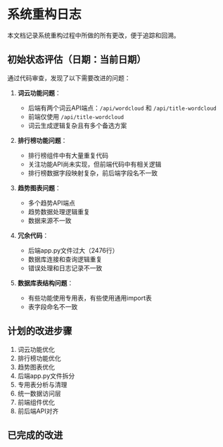 # 系统重构日志

本文档记录系统重构过程中所做的所有更改，便于追踪和回溯。

## 初始状态评估（日期：当前日期）

通过代码审查，发现了以下需要改进的问题：

1. **词云功能问题**：
   - 后端有两个词云API端点：`/api/wordcloud` 和 `/api/title-wordcloud`
   - 前端仅使用 `/api/title-wordcloud`
   - 词云生成逻辑复杂且有多个备选方案

2. **排行榜功能问题**：
   - 排行榜组件中有大量重复代码
   - 关注功能API尚未实现，但前端代码中有相关逻辑
   - 排行榜数据字段映射复杂，前后端字段名不一致

3. **趋势图表问题**：
   - 多个趋势API端点
   - 趋势数据处理逻辑重复
   - 数据来源不一致

4. **冗余代码**：
   - 后端app.py文件过大（2476行）
   - 数据库连接和查询逻辑重复
   - 错误处理和日志记录不一致

5. **数据库表结构问题**：
   - 有些功能使用专用表，有些使用通用import表
   - 表字段命名不一致

## 计划的改进步骤

1. 词云功能优化
2. 排行榜功能优化
3. 趋势图表优化
4. 后端app.py文件拆分
5. 专用表分析与清理
6. 统一数据访问层
7. 前端组件优化
8. 前后端API对齐

## 已完成的改进 